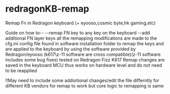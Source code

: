 # redragonKB-remap
Remap Fn in Redragon keyboard (+ eyooso,cosmic byte,hk gaming,etc)

Guide on how to--
 --remap FN key to any key on the keyboard 
 --add additional FN layer keys
all the remapping modifications are made to the cfg.ini config file found in software installation folder to remap the keys
and are applied to the keyboard by using the software provided by Redragon/eyooso (k617\z-11 software are cross compatible)(z-11 software includes some bug fixes)
tested on Redragon Fizz K617
Remap changes are saved in the keyboard MCU thus works on hardware level and do not need to be reapplied

!!May need to include some addiotional changes/edit the file differntly for different KB vendors for remap to work but core logic to remapping is same

